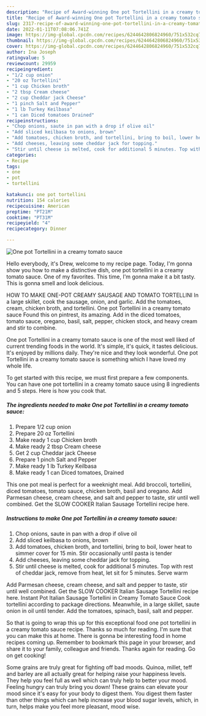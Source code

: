 ```yaml
---
description: "Recipe of Award-winning One pot Tortellini in a creamy tomato sauce"
title: "Recipe of Award-winning One pot Tortellini in a creamy tomato sauce"
slug: 2317-recipe-of-award-winning-one-pot-tortellini-in-a-creamy-tomato-sauce
date: 2022-01-11T07:08:06.741Z
image: https://img-global.cpcdn.com/recipes/6244642806824960/751x532cq70/one-pot-tortellini-in-a-creamy-tomato-sauce-recipe-main-photo.jpg
thumbnail: https://img-global.cpcdn.com/recipes/6244642806824960/751x532cq70/one-pot-tortellini-in-a-creamy-tomato-sauce-recipe-main-photo.jpg
cover: https://img-global.cpcdn.com/recipes/6244642806824960/751x532cq70/one-pot-tortellini-in-a-creamy-tomato-sauce-recipe-main-photo.jpg
author: Ina Joseph
ratingvalue: 5
reviewcount: 29959
recipeingredient:
- "1/2 cup onion"
- "20 oz Tortellini"
- "1 cup Chicken broth"
- "2 tbsp Cream cheese"
- "2 cup Cheddar jack Cheese"
- "1 pinch Salt and Pepper"
- "1 lb Turkey Keilbasa"
- "1 can Diced tomatoes Drained"
recipeinstructions:
- "Chop onions, saute in pan with a drop if olive oil"
- "Add sliced keilbasa to onions, brown"
- "Add tomatoes, chicken broth, and tortellini, bring to boil, lower heat to simmer cover for 15 min. Stir occasionally until pasta is tender"
- "Add cheeses, leaving some cheddar jack for topping."
- "Stir until cheese is melted, cook for additional 5 minutes. Top with rest of cheddar jack, remove from heat, let sit for 5 minutes. Serve warm"
categories:
- Recipe
tags:
- one
- pot
- tortellini

katakunci: one pot tortellini 
nutrition: 154 calories
recipecuisine: American
preptime: "PT21M"
cooktime: "PT31M"
recipeyield: "4"
recipecategory: Dinner

---
```



![One pot Tortellini in a creamy tomato sauce](https://img-global.cpcdn.com/recipes/6244642806824960/751x532cq70/one-pot-tortellini-in-a-creamy-tomato-sauce-recipe-main-photo.jpg)

Hello everybody, it's Drew, welcome to my recipe page. Today, I'm gonna show you how to make a distinctive dish, one pot tortellini in a creamy tomato sauce. One of my favorites. This time, I'm gonna make it a bit tasty. This is gonna smell and look delicious.

HOW TO MAKE ONE-POT CREAMY SAUSAGE AND TOMATO TORTELLINI In a large skillet, cook the sausage, onion, and garlic. Add the tomatoes, cream, chicken broth, and tortellini. One pot Tortellini in a creamy tomato sauce Found this on pintrest, its amazing. Add in the diced tomatoes, tomato sauce, oregano, basil, salt, pepper, chicken stock, and heavy cream and stir to combine.

One pot Tortellini in a creamy tomato sauce is one of the most well liked of current trending foods in the world. It's simple, it's quick, it tastes delicious. It's enjoyed by millions daily. They're nice and they look wonderful. One pot Tortellini in a creamy tomato sauce is something which I have loved my whole life.


To get started with this recipe, we must first prepare a few components. You can have one pot tortellini in a creamy tomato sauce using 8 ingredients and 5 steps. Here is how you cook that.

<!--inarticleads1-->

##### The ingredients needed to make One pot Tortellini in a creamy tomato sauce:

1. Prepare 1/2 cup onion
1. Prepare 20 oz Tortellini
1. Make ready 1 cup Chicken broth
1. Make ready 2 tbsp Cream cheese
1. Get 2 cup Cheddar jack Cheese
1. Prepare 1 pinch Salt and Pepper
1. Make ready 1 lb Turkey Keilbasa
1. Make ready 1 can Diced tomatoes, Drained


This one pot meal is perfect for a weeknight meal. Add broccoli, tortellini, diced tomatoes, tomato sauce, chicken broth, basil and oregano. Add Parmesan cheese, cream cheese, and salt and pepper to taste, stir until well combined. Get the SLOW COOKER Italian Sausage Tortellini recipe here. 

<!--inarticleads2-->

##### Instructions to make One pot Tortellini in a creamy tomato sauce:

1. Chop onions, saute in pan with a drop if olive oil
1. Add sliced keilbasa to onions, brown
1. Add tomatoes, chicken broth, and tortellini, bring to boil, lower heat to simmer cover for 15 min. Stir occasionally until pasta is tender
1. Add cheeses, leaving some cheddar jack for topping.
1. Stir until cheese is melted, cook for additional 5 minutes. Top with rest of cheddar jack, remove from heat, let sit for 5 minutes. Serve warm


Add Parmesan cheese, cream cheese, and salt and pepper to taste, stir until well combined. Get the SLOW COOKER Italian Sausage Tortellini recipe here. Instant Pot Italian Sausage Tortellini in Creamy Tomato Sauce Cook tortellini according to package directions. Meanwhile, in a large skillet, saute onion in oil until tender. Add the tomatoes, spinach, basil, salt and pepper. 

So that is going to wrap this up for this exceptional food one pot tortellini in a creamy tomato sauce recipe. Thanks so much for reading. I'm sure that you can make this at home. There is gonna be interesting food in home recipes coming up. Remember to bookmark this page in your browser, and share it to your family, colleague and friends. Thanks again for reading. Go on get cooking!

Some grains are truly great for fighting off bad moods. Quinoa, millet, teff and barley are all actually great for helping raise your happiness levels. They help you feel full as well which can truly help to better your mood. Feeling hungry can truly bring you down! These grains can elevate your mood since it's easy for your body to digest them. You digest them faster than other things which can help increase your blood sugar levels, which, in turn, helps make you feel more pleasant, mood wise.
